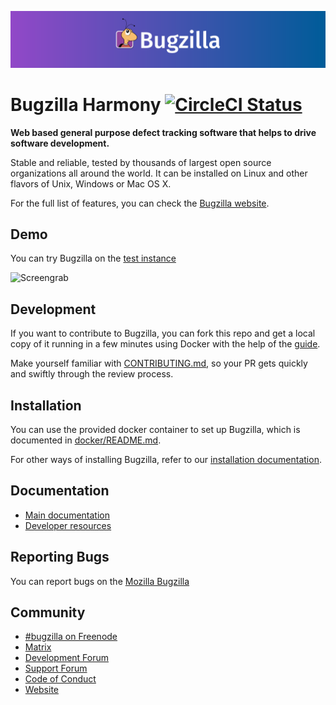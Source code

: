 ![Banner](images/banner.png)
# Bugzilla Harmony [![CircleCI Status](https://circleci.com/gh/bugzilla/harmony/tree/master.svg?style=svg)](https://circleci.com/gh/bugzilla/harmony/tree/master)

**Web based general purpose defect tracking software that helps to drive
software development.**

Stable and reliable, tested by thousands of largest open source
organizations all around the world. It can be installed on Linux and
other flavors of Unix, Windows or Mac OS X.

For the full list of features, you can check the
[Bugzilla website](https://www.bugzilla.org/features/).

## Demo

You can try Bugzilla on the
[test instance](https://bugzilla-dev.allizom.org)

![Screengrab](images/bzgif.gif)

## Development

If you want to contribute to Bugzilla, you can fork this repo and get a
local copy of it running in a few minutes using Docker with the help of
the [guide](docker/development.md).

Make yourself familiar with [CONTRIBUTING.md](CONTRIBUTING.md), so your
PR gets quickly and swiftly through the review process.

## Installation

You can use the provided docker container to set up Bugzilla, which is
documented in [docker/README.md](docker/README.md).

For other ways of installing Bugzilla, refer to our
[installation documentation](https://bugzilla.readthedocs.io/en/latest/installing/index.html).

## Documentation

* [Main documentation](https://bugzilla.readthedocs.io)
* [Developer resources](https://www.bugzilla.org/developers/)

## Reporting Bugs

You can report bugs on the
[Mozilla Bugzilla](https://bugzilla.mozilla.org/enter_bug.cgi?product=Bugzilla&format=__default__)

## Community

* [#bugzilla on Freenode](irc://irc.mozilla.org/bugzilla)
* [Matrix](https://chat.mozilla.org/#/room/#bugzilla:mozilla.org)
* [Development Forum](https://www.mozilla.org/en-US/about/forums/#dev-apps-bugzilla)
* [Support Forum](https://www.mozilla.org/en-US/about/forums/#support-bugzilla)
* [Code of Conduct](CODE_OF_CONDUCT.md)
* [Website](https://www.bugzilla.org)
